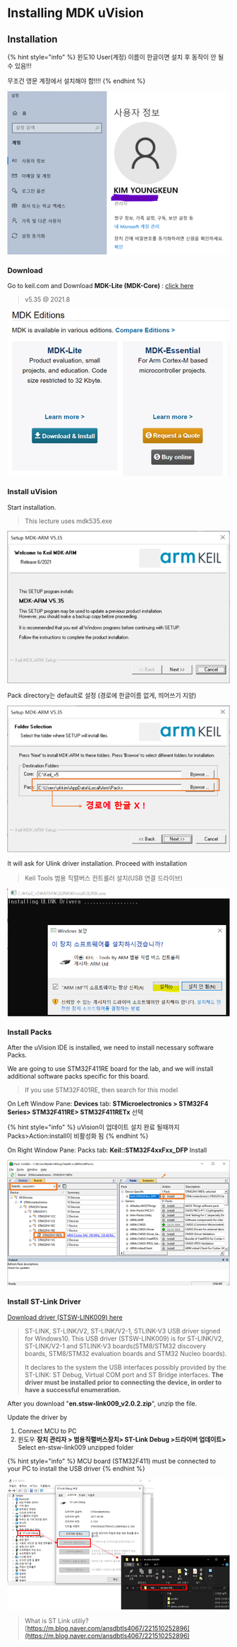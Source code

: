 # Installing MDK uVision

## Installation

{% hint style="info" %}
윈도10 User(계정) 이름이 한글이면 설치 후 동작이 안 될 수 있음!!!

무조건 영문 계정에서 설치해야 함!!!!
{% endhint %}

![](<../../../.gitbook/assets/image (109).png>)

### Download

Go to keil.com and Download **MDK-Lite (MDK-Core)** : [click here](https://www2.keil.com/mdk5)

> v5.35 @ 2021.8

![](<../../../.gitbook/assets/image (14).png>)

### Install uVision

Start installation.

> This lecture uses mdk535.exe

![](<../../../.gitbook/assets/image (1) (1) (1) (1) (1).png>)

Pack directory는 default로 설정 (경로에 한글이름 없게, 띄어쓰기 지양)

![](<../../../.gitbook/assets/image (6).png>)

It will ask for Ulink driver installation. Proceed with installation

> Keil Tools 범용 직렬버스 컨트롤러 설치(USB 연결 드라이브)

![](<../../../.gitbook/assets/image (40).png>)

### Install Packs

After the uVision IDE is installed, we need to install necessary software Packs.

We are going to use STM32F411RE board for the lab, and we will install additional software packs specific for this board.

> If you use STM32F401RE, then search for this model

On Left Window Pane: **Devices** tab: **STMicroelectronics > STM32F4 Series> STM32F411RE> STM32F411RETx** 선택

{% hint style="info" %}
uVision이 업데이트 설치 완료 될때까지 Packs>Action:install이 비활성화 됨
{% endhint %}

On Right Window Pane: Packs tab: **Keil::STM32F4xxFxx\_DFP** Install

![](<../../../.gitbook/assets/image (25).png>)

###

### Install ST-Link Driver

[Download driver (STSW-LINK009) here](https://www.st.com/en/development-tools/stsw-link009.html)

> ST-LINK, ST-LINK/V2, ST-LINK/V2-1, STLINK-V3 USB driver signed for Windows10. This USB driver (STSW-LINK009) is for ST-LINK/V2, ST-LINK/V2-1 and STLINK-V3 boards(STM8/STM32 discovery boards, STM8/STM32 evaluation boards and STM32 Nucleo boards).
>
> It declares to the system the USB interfaces possibly provided by the ST-LINK: ST Debug, Virtual COM port and ST Bridge interfaces. **The driver must be installed prior to connecting the device, in order to have a successful enumeration.**

After you download "**en.stsw-link009\_v2.0.2.zip**", unzip the file.

Update the driver by

1. Connect MCU to PC
2. 윈도우 **장치 관리자 > 범용직렬버스장치> ST-Link Debug >드라이버 업데이트>** Select en-stsw-link009 unzipped folder

{% hint style="info" %}
MCU board (STM32F411) must be connected to your PC to install the USB driver
{% endhint %}

![](<../../../.gitbook/assets/image (3) (1) (1) (1).png>)

> What is ST Link utiliy? [https://m.blog.naver.com/ansdbtls4067/221510252896](https://m.blog.naver.com/ansdbtls4067/221510252896)
